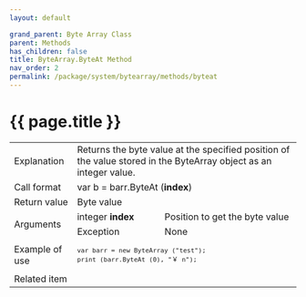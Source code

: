 ```yaml
---
layout: default

grand_parent: Byte Array Class
parent: Methods
has_children: false
title: ByteArray.ByteAt Method
nav_order: 2
permalink: /package/system/bytearray/methods/byteat
---
```

# {{ page.title }}


<table>
  <tr>
    <td>Explanation</td>
    <td colspan="2">Returns the byte value at the specified position of the value stored in the ByteArray object as an integer value.</td>
  </tr>
  <tr>
    <td>Call format</td>
    <td colspan="2">var b = barr.ByteAt (<b>index</b>)</td>
  </tr>
  <tr>
    <td>Return value</td>
    <td colspan="2">Byte value</td>
  </tr>  
  <tr>
    <td rowspan="2">Arguments</td>
    <td>integer <b>index</b></td>
    <td>Position to get the byte value</td>
  </tr>
  <tr>
    <td>Exception</td>
    <td colspan="2">None</td>
  </tr>
  <tr>
    <td>Example of use</td>
    <td colspan="2"><code><pre>var barr = new ByteArray ("test");
print (barr.ByteAt (0), "￥ n");</pre></code></td>
  </tr>
  <tr>
    <td>Related item</td>
    <td colspan="2"></td>
  </tr>
</table>



